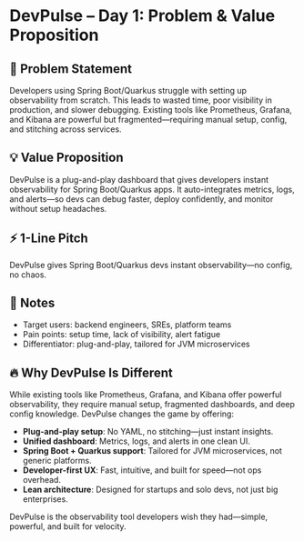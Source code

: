 # DevPulse – Day 1: Problem & Value Proposition

## 🧨 Problem Statement
Developers using Spring Boot/Quarkus struggle with setting up observability from scratch. This leads to wasted time, poor visibility in production, and slower debugging. Existing tools like Prometheus, Grafana, and Kibana are powerful but fragmented—requiring manual setup, config, and stitching across services.

## 💡 Value Proposition
DevPulse is a plug-and-play dashboard that gives developers instant observability for Spring Boot/Quarkus apps. It auto-integrates metrics, logs, and alerts—so devs can debug faster, deploy confidently, and monitor without setup headaches.

## ⚡ 1-Line Pitch
DevPulse gives Spring Boot/Quarkus devs instant observability—no config, no chaos.

## 📝 Notes
- Target users: backend engineers, SREs, platform teams
- Pain points: setup time, lack of visibility, alert fatigue
- Differentiator: plug-and-play, tailored for JVM microservices
  
## 🔥 Why DevPulse Is Different

While existing tools like Prometheus, Grafana, and Kibana offer powerful observability, they require manual setup, fragmented dashboards, and deep config knowledge. DevPulse changes the game by offering:

- **Plug-and-play setup**: No YAML, no stitching—just instant insights.
- **Unified dashboard**: Metrics, logs, and alerts in one clean UI.
- **Spring Boot + Quarkus support**: Tailored for JVM microservices, not generic platforms.
- **Developer-first UX**: Fast, intuitive, and built for speed—not ops overhead.
- **Lean architecture**: Designed for startups and solo devs, not just big enterprises.

DevPulse is the observability tool developers wish they had—simple, powerful, and built for velocity.
